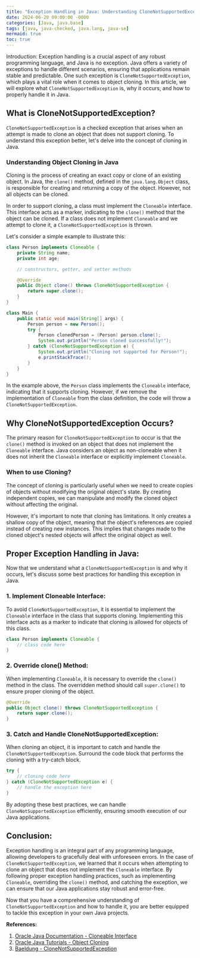 ```yaml
---
title: "Exception Handling in Java: Understanding CloneNotSupportedException"
date: 2024-06-20 09:00:00 -0000
categories: [Java, java.base]
tags: [java, java-checked, java.lang, java-se]
mermaid: true
toc: true
---
```



Introduction:
Exception handling is a crucial aspect of any robust programming language, and Java is no exception. Java offers a variety of exceptions to handle different scenarios, ensuring that applications remain stable and predictable. One such exception is `CloneNotSupportedException`, which plays a vital role when it comes to object cloning. In this article, we will explore what `CloneNotSupportedException` is, why it occurs, and how to properly handle it in Java.

## What is CloneNotSupportedException?
`CloneNotSupportedException` is a checked exception that arises when an attempt is made to clone an object that does not support cloning. To understand this exception better, let's delve into the concept of cloning in Java.

### Understanding Object Cloning in Java
Cloning is the process of creating an exact copy or clone of an existing object. In Java, the `clone()` method, defined in the `java.lang.Object` class, is responsible for creating and returning a copy of the object. However, not all objects can be cloned.

In order to support cloning, a class must implement the `Cloneable` interface. This interface acts as a marker, indicating to the `clone()` method that the object can be cloned. If a class does not implement `Cloneable` and we attempt to clone it, a `CloneNotSupportedException` is thrown.

Let's consider a simple example to illustrate this:

```java
class Person implements Cloneable {
    private String name;
    private int age;

    // constructors, getter, and setter methods

    @Override
    public Object clone() throws CloneNotSupportedException {
        return super.clone();
    }
}

class Main {
    public static void main(String[] args) {
        Person person = new Person();
        try {
            Person clonedPerson = (Person) person.clone();
            System.out.println("Person cloned successfully!");
        } catch (CloneNotSupportedException e) {
            System.out.println("Cloning not supported for Person!");
            e.printStackTrace();
        }
    }
}
```

In the example above, the `Person` class implements the `Cloneable` interface, indicating that it supports cloning. However, if we remove the implementation of `Cloneable` from the class definition, the code will throw a `CloneNotSupportedException`.

## Why CloneNotSupportedException Occurs?
The primary reason for `CloneNotSupportedException` to occur is that the `clone()` method is invoked on an object that does not implement the `Cloneable` interface. Java considers an object as non-cloneable when it does not inherit the `Cloneable` interface or explicitly implement `Cloneable`.

### When to use Cloning?
The concept of cloning is particularly useful when we need to create copies of objects without modifying the original object's state. By creating independent copies, we can manipulate and modify the cloned object without affecting the original.

However, it's important to note that cloning has limitations. It only creates a shallow copy of the object, meaning that the object's references are copied instead of creating new instances. This implies that changes made to the cloned object's nested objects will affect the original object as well.

## Proper Exception Handling in Java:
Now that we understand what a `CloneNotSupportedException` is and why it occurs, let's discuss some best practices for handling this exception in Java.

### 1. Implement Cloneable Interface:
To avoid `CloneNotSupportedException`, it is essential to implement the `Cloneable` interface in the class that supports cloning. Implementing this interface acts as a marker to indicate that cloning is allowed for objects of this class.

```java
class Person implements Cloneable {
    // class code here
}
```

### 2. Override clone() Method:
When implementing `Cloneable`, it is necessary to override the `clone()` method in the class. The overridden method should call `super.clone()` to ensure proper cloning of the object.

```java
@Override
public Object clone() throws CloneNotSupportedException {
    return super.clone();
}
```

### 3. Catch and Handle CloneNotSupportedException:
When cloning an object, it is important to catch and handle the `CloneNotSupportedException`. Surround the code block that performs the cloning with a try-catch block.

```java
try {
    // cloning code here
} catch (CloneNotSupportedException e) {
    // handle the exception here
}
```

By adopting these best practices, we can handle `CloneNotSupportedException` efficiently, ensuring smooth execution of our Java applications.

## Conclusion:
Exception handling is an integral part of any programming language, allowing developers to gracefully deal with unforeseen errors. In the case of `CloneNotSupportedException`, we learned that it occurs when attempting to clone an object that does not implement the `Cloneable` interface. By following proper exception handling practices, such as implementing `Cloneable`, overriding the `clone()` method, and catching the exception, we can ensure that our Java applications stay robust and error-free.

Now that you have a comprehensive understanding of `CloneNotSupportedException` and how to handle it, you are better equipped to tackle this exception in your own Java projects.

**References:**
1. [Oracle Java Documentation - Cloneable Interface](https://docs.oracle.com/javase/10/docs/api/java/lang/Cloneable.html)
2. [Oracle Java Tutorials - Object Cloning](https://docs.oracle.com/javase/tutorial/essential/objectclone.html)
3. [Baeldung - CloneNotSupportedException](https://www.baeldung.com/java-clone-not-supported-exception)

